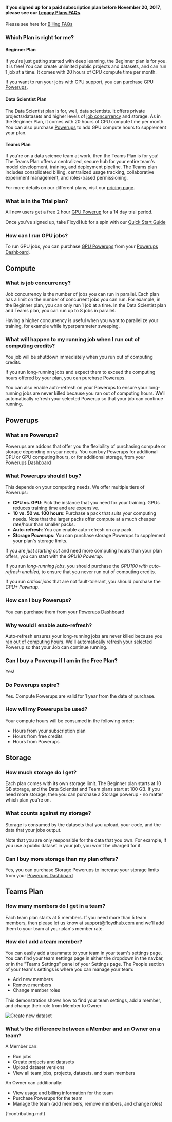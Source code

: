 #### If you signed up for a paid subscription plan before November 20, 2017, please see our [Legacy Plans FAQs](/faqs/plans_legacy).

Please see here for [Billing FAQs](./billing.md)

### Which Plan is right for me?

#### Beginner Plan
If you're just getting started with deep learning, the Beginner plan is for you. It is free! You can create unlimited public projects 
and datasets, and can run 1 job at a time. It comes with 20 hours of CPU compute time per month. 

If you want to run your jobs with GPU support, you can purchase [GPU Powerups](#powerups).

#### Data Scientist Plan
The Data Scientist plan is for, well, data scientists. It offers private projects/datasets and higher levels of 
[job concurrency](#what-is-job-concurrency) and storage. As in the Beginner Plan, it comes with 20 hours of CPU compute time per month. You can also purchase [Powerups](#powerups) to add GPU compute hours to supplement your plan.


#### Teams Plan
If you're on a data science team at work, then the Teams Plan is for you! The Teams Plan offers a centralized, secure hub for your entire team's model development, training, and deployment pipeline. The Teams plan includes consolidated billing, centralized usage tracking, collaborative experiment management, and roles-based permissioning.

For more details on our different plans, visit our [pricing
page](https://www.floydhub.com/pricing).

### What is in the Trial plan?

All new users get a free 2 hour [GPU Powerup](#powerups) for a 14 day trial period.

Once you've signed up, take FloydHub for a spin with our [Quick Start Guide](../getstarted/quick_start.md)

### How can I run GPU jobs?

To run GPU jobs, you can purchase [GPU Powerups](#powerups) from your [Powerups Dashboard](https://www.floydhub.com/settings/powerups). 

## Compute

### What is job concurrency?

Job concurrency is the number of jobs you can run in parallel. Each plan has a limit
on the number of concurrent jobs you can run. For example, in the Beginner plan,
you can only run 1 job at a time. In the Data Scientist plan and Teams plan, you can run up
to 8 jobs in parallel.

Having a higher concurrency is useful when you want to parallelize your training, for
example while hyperparameter sweeping.

### What will happen to my running job when I run out of computing credits?

You job will be shutdown immediately when you run out of computing credits.

If you run long-running jobs and expect them to exceed the computing hours offered by your plan, you can purchase [Powerups](#powerups).

You can also enable auto-refresh on your Powerups to ensure your long-running jobs are never killed because you ran out of computing hours. We'll automatically refresh your selected Powerup so that your job can continue running.

## Powerups

### What are Powerups?

Powerups are addons that offer you the flexibility of purchasing compute or storage depending on your needs. 
You can buy Powerups for additional CPU or GPU computing hours, or for additional storage, from your [Powerups Dashboard](https://www.floydhub.com/settings/powerups) 

### What Powerups should I buy?

This depends on your computing needs. We offer multiple tiers of Powerups:

- **CPU vs. GPU**: Pick the instance that you need for your training. GPUs reduces training time and are expensive.
- **10 vs. 50 vs. 100 hours**: Purchase a pack that suits your computing needs. Note that the larger packs offer compute at a much cheaper rate/hour than smaller packs.
- **Auto-refresh**: You can enable auto-refresh on any pack.
- **Storage Powerups**: You can purchase storage Powerups to supplement your plan's storage limits.

If you are *just starting out* and need more computing hours than your plan offers, you can start with the *GPU10 Powerup*.

If you run *long-running jobs*, you should purchase the *GPU100 with auto-refresh enabled*, to ensure that you never run out of computing credits.

If you run *critical jobs* that are not fault-tolerant, you should purchase the *GPU+ Powerup*.

### How can I buy Powerups?

You can purchase them from your [Powerups Dashboard](https://www.floydhub.com/settings/powerups)

### Why would I enable auto-refresh?

Auto-refresh ensures your long-running jobs are never killed because you [ran out of computing hours](#what-will-happen-to-my-running-job-when-i-run-out-of-computing-credits). We'll automatically refresh your selected Powerup so that your Job can continue running.

### Can I buy a Powerup if I am in the Free Plan?

Yes!

### Do Powerups expire?

Yes. Compute Powerups are valid for 1 year from the date of purchase.

### How will my Powerups be used?

Your compute hours will be consumed in the following order:

- Hours from your subscription plan
- Hours from free credits
- Hours from Powerups

## Storage

### How much storage do I get?

Each plan comes with its own storage limit. The Beginner plan starts at 10 GB storage, and the Data Scientist and Team plans start at 100 GB. If you need more storage, then you can purchase a Storage powerup - no matter which plan you're on.

### What counts against my storage?

Storage is consumed by the datasets that you upload, your code, and the data that your jobs output.

Note that you are only responsible for the data that you own. For example, if you use a public dataset in your job, you won't be charged for it.

### Can I buy more storage than my plan offers?

Yes, you can purchase Storage Powerups to increase your storage limits from your [Powerups Dashboard](https://www.floydhub.com/settings/powerups)

## Teams Plan

### How many members do I get in a team?

Each team plan starts at 5 members. If you need more than 5 team members, then please let us know at support@floydhub.com and we'll add them to your team at your plan's member rate.

### How do I add a team member?

You can easily add a teammate to your team in your team's settings page. You can find your team settings page in either the dropdown in the navbar, or in the "Teams Settings" panel of your Settings page. The People section of your team's settings is where you can manage your team:

* Add new members
* Remove members
* Change member roles

This demonstration shows how to find your team settings, add a member, and change their role from Member to Owner

![Create new dataset](../../img/add-member.gif)

### What's the difference between a Member and an Owner on a team?

A Member can:

* Run jobs
* Create projects and datasets
* Upload dataset versions
* View all team jobs, projects, datasets, and team members

An Owner can additionally:

* View usage and billing information for the team
* Purchase Powerups for the team
* Manage the team (add members, remove members, and change roles)

{!contributing.md!}